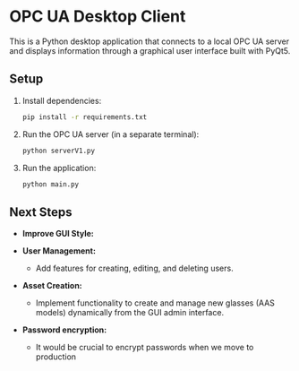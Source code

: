 # OPC UA Desktop Client

This is a Python desktop application that connects to a local OPC UA server and displays information through a graphical user interface built with PyQt5.

## Setup

1. Install dependencies:
   ```bash
   pip install -r requirements.txt
   ```
2. Run the OPC UA server (in a separate terminal):
   ```bash
   python serverV1.py
   ```
3. Run the application:
   ```bash
   python main.py
   ``` 

## Next Steps

- **Improve GUI Style:**

- **User Management:**
  - Add features for creating, editing, and deleting users.

- **Asset Creation:**
  - Implement functionality to create and manage new glasses (AAS models) dynamically from the GUI admin interface.
 
- **Password encryption:**
  - It would be crucial to encrypt passwords when we move to production
 
